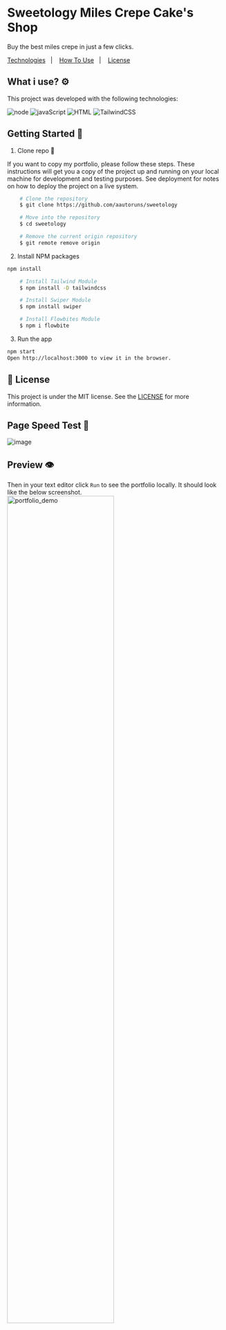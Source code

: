 <h1 align="left">Sweetology Miles Crepe Cake's Shop</h1>

<p align="left">Buy the best miles crepe in just a few clicks.</p>

<p align="left">
  <a href="#rocket-technologies">Technologies</a>&nbsp;&nbsp;&nbsp;|&nbsp;&nbsp;&nbsp;
  <a href="#information_source-how-to-use">How To Use</a>&nbsp;&nbsp;&nbsp;|&nbsp;&nbsp;&nbsp;
  <a href="#memo-license">License</a>
</p>

## What i use? ⚙️

This project was developed with the following technologies:

![node](https://img.shields.io/badge/Node.js-43853D?style=for-the-badge&logo=node.js&logoColor=white)
![javaScript](https://img.shields.io/badge/JavaScript-F7DF1E?style=for-the-badge&logo=javascript&logoColor=black)
![HTML](https://img.shields.io/badge/HTML5-E34F26?style=for-the-badge&logo=html5&logoColor=white)
![TailwindCSS](https://img.shields.io/badge/Tailwind%20CSS-fff?style=for-the-badge&logo=tailwindcss&logoColor=3ebaf2)

## Getting Started 🚀

1. Clone repo 📐

If you want to copy my portfolio, please follow these steps. These instructions will get you a copy of the project up
and running on your local machine for development and testing purposes. See deployment for notes on how to deploy the
project on a live system.

```bash
    # Clone the repository
    $ git clone https://github.com/aautoruns/sweetology

    # Move into the repository
    $ cd sweetology

    # Remove the current origin repository
    $ git remote remove origin
```

2. Install NPM packages

```bash
npm install
```
```bash
    # Install Tailwind Module
    $ npm install -D tailwindcss

    # Install Swiper Module
    $ npm install swiper

    # Install Flowbites Module
    $ npm i flowbite
```

3. Run the app

```bash
npm start
Open http://localhost:3000 to view it in the browser.
```

## :memo: License

This project is under the MIT license. See the [LICENSE](https://github.com/UrielGui/best-cakes-shop/blob/master/LICENSE) for more information.

## Page Speed Test 💨

![image](https://user-images.githubusercontent.com/96577430/222647870-67c0fa38-68e1-4d14-bb27-fe3f4c0decd3.png)

## Preview 👁️

Then in your text editor click `Run` to see the portfolio locally. It should look like the below screenshot.
<img src="https://user-images.githubusercontent.com/96577430/222501935-f95ec3b6-9e27-464b-b5a1-13fd2a559811.gif" width="70%" alt="portfolio_demo">